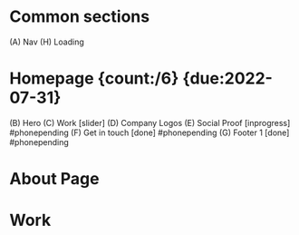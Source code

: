 # Common sections

(A) Nav
(H) Loading

# Homepage {count:/6} {due:2022-07-31}

(B) Hero
(C) Work [slider]
(D) Company Logos
(E) Social Proof [inprogress] #phonepending
(F) Get in touch [done] #phonepending
(G) Footer 1 [done] #phonepending

# About Page

# Work

